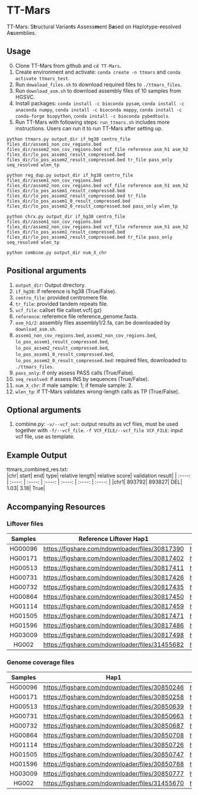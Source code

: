 # TT-Mars

TT-Mars: S**t**ructural Varian**t**s Assess**m**ent B**a**sed on Haplotype-**r**esolved A**s**semblies.

## Usage

0. Clone TT-Mars from github and `cd TT-Mars`.
1. Create environment and activate: `conda create -n ttmars` and `conda activate ttmars_test`.
2. Run `dowaload_files.sh` to download required files to `./ttmars_files`.
3. Run `download_asm.sh` to download assembly files of 10 samples from HGSVC.
4. Install packages: `conda install -c bioconda pysam`, `conda install -c anaconda numpy`, `conda install -c bioconda mappy`, `conda install -c conda-forge biopython`, `conda install -c bioconda pybedtools`.
5. Run TT-Mars with following steps: `run_ttmars.sh` includes more instructions. Users can run it to run TT-Mars after setting up.

`python ttmars.py output_dir if_hg38 centro_file files_dir/assem1_non_cov_regions.bed files_dir/assem2_non_cov_regions.bed vcf_file reference asm_h1 asm_h2 files_dir/lo_pos_assem1_result_compressed.bed files_dir/lo_pos_assem2_result_compressed.bed tr_file pass_only seq_resolved wlen_tp`

`python reg_dup.py output_dir if_hg38 centro_file files_dir/assem1_non_cov_regions.bed files_dir/assem2_non_cov_regions.bed vcf_file reference asm_h1 asm_h2 files_dir/lo_pos_assem1_result_compressed.bed files_dir/lo_pos_assem2_result_compressed.bed tr_file files_dir/lo_pos_assem1_0_result_compressed.bed files_dir/lo_pos_assem2_0_result_compressed.bed pass_only wlen_tp`

`python chrx.py output_dir if_hg38 centro_file files_dir/assem1_non_cov_regions.bed files_dir/assem2_non_cov_regions.bed vcf_file reference asm_h1 asm_h2 files_dir/lo_pos_assem1_result_compressed.bed files_dir/lo_pos_assem2_result_compressed.bed tr_file pass_only seq_resolved wlen_tp`

`python combine.py output_dir num_X_chr`

## Positional arguments

1. `output_dir`: Output directory.
2. `if_hg38`: if reference is hg38 (True/False). 
3. `centro_file`: provided centromere file. 
4. `tr_file`: provided tandem repeats file.
5. `vcf_file`: callset file callset.vcf(.gz)  
6. `reference`: referemce file reference_genome.fasta.
7. `asm_h1/2`: assembly files assembly1/2.fa, can be downloaded by `download_asm.sh`.
8. `assem1_non_cov_regions.bed`, `assem2_non_cov_regions.bed`, `lo_pos_assem1_result_compressed.bed`, `lo_pos_assem2_result_compressed.bed`, `lo_pos_assem1_0_result_compressed.bed`, `lo_pos_assem2_0_result_compressed.bed`: required files, downloaded to `./ttmars_files`.
9. `pass_only`: if only assess PASS calls (True/False). 
10. `seq_resolved`: if assess INS by sequences (True/False). 
11. `num_X_chr`: if male sample: 1; if female sample: 2.
12. `wlen_tp`: if TT-Mars validates wrong-length calls as TP (True/False).

## Optional arguments

1. combine.py:
`-v/--vcf_out`: output results as vcf files, must be used together with `-f/--vcf_file`.
`-f VCF_FILE/--vcf_file VCF_FILE`: input vcf file, use as template.


## Example Output

ttmars_combined_res.txt:  
|chr| start| end| type| relative length| relative score| validation result|
| :----: | :----: |  :----: | :----: | :----: | :----: | :----: |
|chr1|	893792|	893827|	DEL|	1.03|	3.18|	True|

## Accompanying Resources

### Liftover files  
| Samples      | Reference Liftover Hap1 | Reference Liftover Hap2 | Assembly Liftover Hap1 | Assembly Liftover Hap2 |
| :----:      |    :----:   |        :----: |    :----:   |        :----: |
| HG00096 | https://figshare.com/ndownloader/files/30817390 | https://figshare.com/ndownloader/files/30817384 | https://figshare.com/ndownloader/files/30817387  |  https://figshare.com/ndownloader/files/30817381   |
| HG00171 | https://figshare.com/ndownloader/files/30817402  | https://figshare.com/ndownloader/files/30817396 |  https://figshare.com/ndownloader/files/30817399 |  https://figshare.com/ndownloader/files/30817393    |
| HG00513 | https://figshare.com/ndownloader/files/30817411  | https://figshare.com/ndownloader/files/30817405 | https://figshare.com/ndownloader/files/30817408  |   https://figshare.com/ndownloader/files/30817414   |
| HG00731 |  https://figshare.com/ndownloader/files/30817426 | https://figshare.com/ndownloader/files/30817420 | https://figshare.com/ndownloader/files/30817423  |  https://figshare.com/ndownloader/files/30817417    |
| HG00732 |  https://figshare.com/ndownloader/files/30817435 | https://figshare.com/ndownloader/files/30817429 | https://figshare.com/ndownloader/files/30817432  |   https://figshare.com/ndownloader/files/30817438   |
| HG00864 |  https://figshare.com/ndownloader/files/30817450 | https://figshare.com/ndownloader/files/30817444 | https://figshare.com/ndownloader/files/30817447  |   https://figshare.com/ndownloader/files/30817441   |
| HG01114 |  https://figshare.com/ndownloader/files/30817459 | https://figshare.com/ndownloader/files/30817453 |  https://figshare.com/ndownloader/files/30817456 |   https://figshare.com/ndownloader/files/30817462   |
| HG01505 | https://figshare.com/ndownloader/files/30817471  | https://figshare.com/ndownloader/files/30817465 | https://figshare.com/ndownloader/files/30817468  |   https://figshare.com/ndownloader/files/30817474   |
| HG01596 |  https://figshare.com/ndownloader/files/30817486 | https://figshare.com/ndownloader/files/30817480 | https://figshare.com/ndownloader/files/30817483  |   https://figshare.com/ndownloader/files/30817477   |
| HG03009 | https://figshare.com/ndownloader/files/30817498 | https://figshare.com/ndownloader/files/30817492 |  https://figshare.com/ndownloader/files/30817495 |   https://figshare.com/ndownloader/files/30817489   |
| HG002 | https://figshare.com/ndownloader/files/31455682 | https://figshare.com/ndownloader/files/31455676 |  https://figshare.com/ndownloader/files/31455685 |   https://figshare.com/ndownloader/files/31455679   |


### Genome coverage files  
| Samples      | Hap1 | Hap2 |
| :----:      |    :----:   |        :----: |
| HG00096 | https://figshare.com/ndownloader/files/30850246 | https://figshare.com/ndownloader/files/30850249 |
| HG00171 | https://figshare.com/ndownloader/files/30850258 | https://figshare.com/ndownloader/files/30850261 |
| HG00513 | https://figshare.com/ndownloader/files/30850639 | https://figshare.com/ndownloader/files/30850642 | 
| HG00731 |  https://figshare.com/ndownloader/files/30850663 | https://figshare.com/ndownloader/files/30850660 | 
| HG00732 | https://figshare.com/ndownloader/files/30850687 | https://figshare.com/ndownloader/files/30850681 |
| HG00864 | https://figshare.com/ndownloader/files/30850708 | https://figshare.com/ndownloader/files/30850711 | 
| HG01114 | https://figshare.com/ndownloader/files/30850726 | https://figshare.com/ndownloader/files/30850729 | 
| HG01505 | https://figshare.com/ndownloader/files/30850747  | https://figshare.com/ndownloader/files/30850744 | 
| HG01596 | https://figshare.com/ndownloader/files/30850768 | https://figshare.com/ndownloader/files/30850762 |
| HG03009 | https://figshare.com/ndownloader/files/30850777 | https://figshare.com/ndownloader/files/30850780 | 
| HG002 | https://figshare.com/ndownloader/files/31455670 | https://figshare.com/ndownloader/files/31455673 | 

